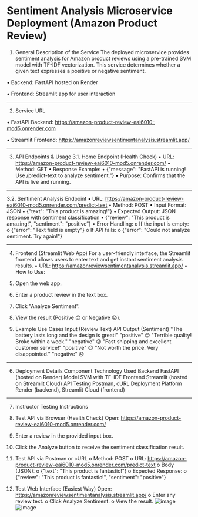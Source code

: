 # Sentiment Analysis Microservice Deployment (Amazon Product Review)
 
1. General Description of the Service
The deployed microservice provides sentiment analysis for Amazon product reviews using a pre-trained SVM model with TF-IDF vectorization. This service determines whether a given text expresses a
positive or negative sentiment.

•	Backend: FastAPI hosted on Render

•	Frontend: Streamlit app for user interaction
________________________________________
2. Service URL
   
•	FastAPI Backend: https://amazon-product-review-eai6010-mod5.onrender.com

•	Streamlit Frontend: https://amazonreviewsentimentanalysis.streamlit.app/
________________________________________
3. API Endpoints & Usage
3.1. Home Endpoint (Health Check)
•	URL: https://amazon-product-review-eai6010-mod5.onrender.com/
•	Method: GET
•	Response Example: 
•	{"message": "FastAPI is running! Use /predict-text to analyze sentiment."}
•	Purpose: Confirms that the API is live and running.
________________________________________
3.2. Sentiment Analysis Endpoint
•	URL: https://amazon-product-review-eai6010-mod5.onrender.com/predict-text
•	Method: POST
•	Input Format: JSON 
•	{"text": "This product is amazing!"}
•	Expected Output: JSON response with sentiment classification 
•	{"review": "This product is amazing!", "sentiment": "positive”}
•	Error Handling: 
o	If the input is empty: 
o	{"error": "Text field is empty"}
o	If API fails: 
o	{"error": "Could not analyze sentiment. Try again!"}
________________________________________
4. Frontend (Streamlit Web App)
For a user-friendly interface, the Streamlit frontend allows users to enter text and get instant sentiment analysis results.
•	URL: https://amazonreviewsentimentanalysis.streamlit.app/
•	How to Use: 
1.	Open the web app.
2.	Enter a product review in the text box.
3.	Click "Analyze Sentiment".
4.	View the result (Positive 😊 or Negative 😞).

5. Example Use Cases
Input (Review Text)	API Output (Sentiment)
"The battery lasts long and the design is great!"	"positive" 😊
"Terrible quality! Broke within a week."	"negative" 😞
"Fast shipping and excellent customer service!"	"positive" 😊
"Not worth the price. Very disappointed."	"negative" 😞
________________________________________
6. Deployment Details
Component	Technology Used
Backend	FastAPI (hosted on Render)
Model	SVM with TF-IDF
Frontend	Streamlit (hosted on Streamlit Cloud)
API Testing	Postman, cURL
Deployment Platform	Render (backend), Streamlit Cloud (frontend)
________________________________________
7. Instructor Testing Instructions
1.	Test API via Browser (Health Check)
Open: https://amazon-product-review-eai6010-mod5.onrender.com/
2.	Enter a review in the provided input box.
3.	Click the Analyze button to receive the sentiment classification result.
 
 
4.	Test API via Postman or cURL
o	Method: POST
o	URL: https://amazon-product-review-eai6010-mod5.onrender.com/predict-text
o	Body (JSON): 
o	{"text": "This product is fantastic!"}
o	Expected Response: 
o	{"review": "This product is fantastic!", "sentiment": "positive"}

5.	Test Web Interface (Easiest Way)
Open: https://amazonreviewsentimentanalysis.streamlit.app/
o	Enter any review text.
o	Click Analyze Sentiment.
o	View the result.
![image](https://github.com/user-attachments/assets/8348031e-de78-49f3-bbb1-a5e943c25338)
![image](https://github.com/user-attachments/assets/437e4247-0424-47f8-9998-831007f0dcf2)


